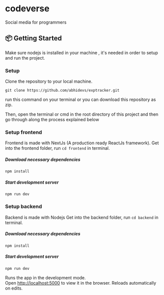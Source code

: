 # codeverse
Social media for programmers

## 📦 Getting Started
Make sure nodejs is installed in your machine , it's needed in order to setup and run the project.

### Setup
Clone the repository to your local machine.
```
git clone https://github.com/abhidevs/exptracker.git
```
run this command on your terminal or you can download this repository as zip.

Then, open the terminal or cmd in the root directory of this project and then go through along the process explained below

### Setup frontend
Frontend is made with NextJs (A production ready ReactJs framework).
Get into the frontend folder, run `cd frontend` in terminal.

##### Download necessary dependencies
```
npm install
```

##### Start development server
```
npm run dev
```

### Setup backend
Backend is made with Nodejs
Get into the backend folder, run `cd backend` in terminal.

##### Download necessary dependencies
```
npm install
```

##### Start development server
```
npm run dev
```

Runs the app in the development mode.\
Open [http://localhost:5000](http://localhost:5000) to view it in the browser. Reloads automatically on edits.
